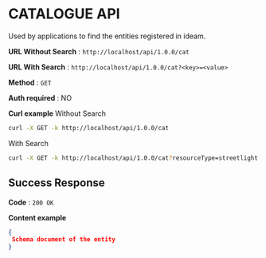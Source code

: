 # CATALOGUE API

Used by applications to find the entities registered in ideam.

**URL Without Search** : `http://localhost/api/1.0.0/cat`

**URL With Search** : `http://localhost/api/1.0.0/cat?<key>=<value>`

**Method** : `GET`

**Auth required** : NO

**Curl example**
Without Search
```bash
curl -X GET -k http://localhost/api/1.0.0/cat
```
With Search
```bash
curl -X GET -k http://localhost/api/1.0.0/cat?resourceType=streetlight
```
## Success Response

**Code** : `200 OK`

**Content example**

```json
{
 Schema document of the entity
}

```
